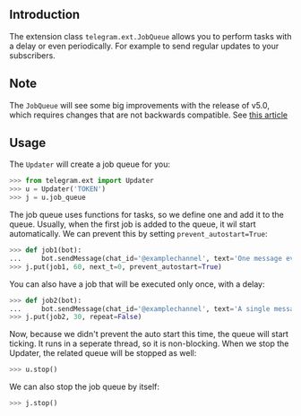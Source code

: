 ## Introduction
The extension class `telegram.ext.JobQueue` allows you to perform tasks with a delay or even periodically. For example to send regular updates to your subscribers.

## Note
The `JobQueue` will see some big improvements with the release of v5.0, which requires changes that are not backwards compatible. See [this article](https://github.com/python-telegram-bot/python-telegram-bot/wiki/%5BDRAFT%5D-JobQueue-v5)

## Usage
The `Updater` will create a job queue for you:

```python
>>> from telegram.ext import Updater
>>> u = Updater('TOKEN')
>>> j = u.job_queue
```

The job queue uses functions for tasks, so we define one and add it to the queue. Usually, when the first job is added to the queue, it wil start automatically. We can prevent this by setting ``prevent_autostart=True``:

```python
>>> def job1(bot):
...     bot.sendMessage(chat_id='@examplechannel', text='One message every minute')
>>> j.put(job1, 60, next_t=0, prevent_autostart=True)
```

You can also have a job that will be executed only once, with a delay:

```python
>>> def job2(bot):
...     bot.sendMessage(chat_id='@examplechannel', text='A single message with 30s delay')
>>> j.put(job2, 30, repeat=False)
```

Now, because we didn't prevent the auto start this time, the queue will start ticking. It runs in a seperate thread, so it is non-blocking. When we stop the Updater, the related queue will be stopped as well:

```python
>>> u.stop()
```

We can also stop the job queue by itself:

```python
>>> j.stop()
```